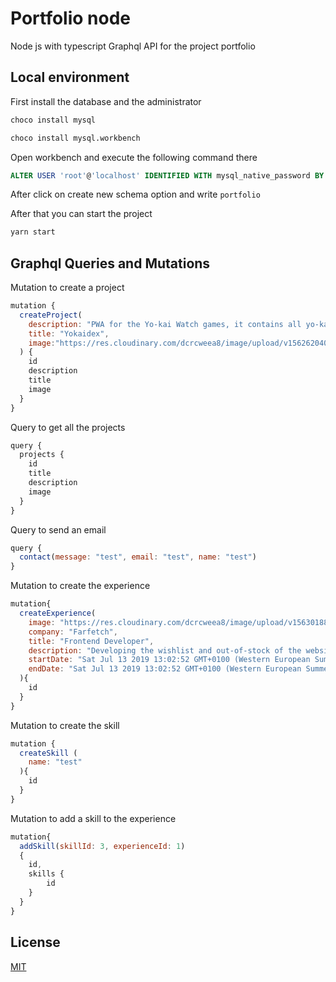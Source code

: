 # Portfolio node

Node js with typescript Graphql API for the project portfolio

## Local environment

First install the database and the administrator

```sh
choco install mysql
```

```sh
choco install mysql.workbench
```

Open workbench and execute the following command there

```sql
ALTER USER 'root'@'localhost' IDENTIFIED WITH mysql_native_password BY '123456789';
```

After click on create new schema option and write `portfolio`

After that you can start the project

```js
yarn start
```

## Graphql Queries and Mutations

Mutation to create a project

```js
mutation {
  createProject(
    description: "PWA for the Yo-kai Watch games, it contains all yo-kais for Yo-kai Watch, their locations, stats, favoritefoods, skills and evolutions. With a really good user base of 4k this year!",
    title: "Yokaidex",
    image:"https://res.cloudinary.com/dcrcweea8/image/upload/v1562620408/portfolio/yokaidex.png"
  ) {
    id
    description
    title
    image
  }
}
```

Query to get all the projects

```js
query {
  projects {
    id
    title
    description
    image
  }
}
```

Query to send an email

```js
query {
  contact(message: "test", email: "test", name: "test")
}
```

Mutation to create the experience

```js
mutation{
  createExperience(
    image: "https://res.cloudinary.com/dcrcweea8/image/upload/v1563018808/portfolio/farfetch.png",
    company: "Farfetch",
    title: "Frontend Developer",
    description: "Developing the wishlist and out-of-stock of the website",
    startDate: "Sat Jul 13 2019 13:02:52 GMT+0100 (Western European Summer Time)",
    endDate: "Sat Jul 13 2019 13:02:52 GMT+0100 (Western European Summer Time)"
  ){
    id
  }
}
```

Mutation to create the skill

```js
mutation {
  createSkill (
    name: "test"
  ){
    id
  }
}
```

Mutation to add a skill to the experience

```js
mutation{
  addSkill(skillId: 3, experienceId: 1)
  {
    id,
    skills {
        id
    }
  }
}
```

## License

[MIT](https://github.com/joaopedrodcf/portfolio-node/blob/master/LICENSE)
